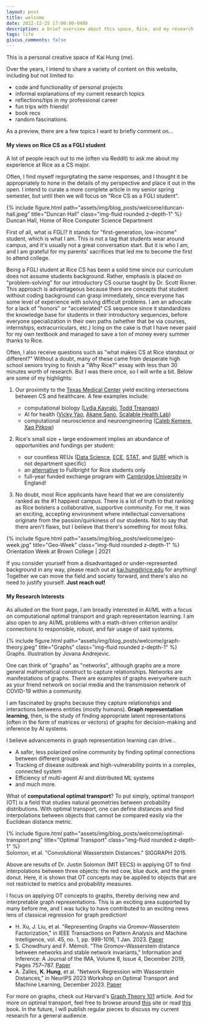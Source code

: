 ```yaml
---
layout: post
title: welcome
date: 2022-12-25 17:00:00-0400
description: a brief overview about this space, Rice, and my research
tags: life
giscus_comments: false
---
```


This is a personal creative space of Kai Hung (me).



Over the years, I intend to share a variety of content on this website, including but not limited to: 
* code and functionality of personal projects 
* informal explanations of my current research topics 
* reflections/tips in my professional career 
* fun trips with friends!
* book recs
* random fascinations. 

As a preview, there are a few topics I want to briefly comment on... 

#### **My views on Rice CS as a FGLI student**

A lot of people reach out to me (often via Reddit) to ask me about my experience at Rice as a CS major. 

Often, I find myself regurgitating the same responses, and I thought it be appropriately to hone in the details of my perspective and place it out in the open. I intend to curate a more complete article in my senior spring semester, but until then we will focus on "Rice CS as a FGLI student". 

<div class="row">
    <div class="col-sm mt-3 mt-md-0">
        {% include figure.html path="assets/img/blog_posts/welcome/duncan-hall.jpeg" title="Duncan Hall" class="img-fluid rounded z-depth-1" %}
    </div>
</div>
<div class="caption">
    Duncan Hall, Home of Rice Computer Science Department
</div>

First of all, what is FGLI? It stands for "first-generation, low-income" student, which is what I am. This is not a tag that students wear around campus, and it's usually not a great conversation start. But it is who I am, and I am grateful for my parents' sacrifices that led me to become the first to attend college. 

Being a FGLI student at Rice CS has been a solid time since our curriculum does not assume students background. Rather, emphasis is placed on "problem-solving" for our introductory CS course taught by Dr. Scott Rixner. This approach is advantageous because there are concepts that student without coding background can grasp immediately, since everyone has some level of experience with solving difficult problems. I am an advocate for a lack of "honors" or "accelerated" CS sequence since it standardizes the knowledge base for students in their introductory sequences, before everyone specialization in their own paths (whether that be via courses, internships, extracurriculars, etc.) Icing on the cake is that I have never paid for my own textbook and managed to save a ton of money every summer thanks to Rice.

Often, I also receive questions such as "what makes CS at Rice standout or different?" Without a doubt, many of these came from desperate high school seniors trying to finish a "Why Rice?" essay with less than 30 minutes worth of research. But I was there once, so I will write a bit. Below are some of my highlights: 

1. Our proximity to the [Texas Medical Center](https://www.tmc.edu/) yield exciting intersections between CS and healthcare. A few examples include: 
    * computational biology ([Lydia Kavraki](https://www.kavrakilab.org/), [Todd Treangan](https://www.treangenlab.com/))
    * AI for health ([Vicky Yao](https://www.cs.rice.edu/~vy/), [Akane Sano](https://compwell.rice.edu/), [Scalable Health Lab](http://sh.rice.edu/))
    * computational neuroscience and neuroengineering ([Caleb Kemere](http://rnel.rice.edu/), [Xaq Pitkow](https://xaqlab.com/))

2. Rice's small size + large endowment implies an abundance of opportunities and fundings per student:  
    * our countless REUs ([Data Science](https://csweb.rice.edu/academics/undergraduate-programs/opportunities/reu-data-science), [ECE](https://eceweb.rice.edu/academics/undergraduate-programs/research-experiences), [STAT](https://statistics.rice.edu/academics/undergraduate/research-experiences-undergraduates), and [SURF](https://ouri.rice.edu/research-programs/surf) which is not department specific)
    * an [alternative](https://graduate.rice.edu/academics/finance/wagoneraward) to Fullbright for Rice students only
    * full-year funded exchange program with [Cambridge University](https://abroadtd.rice.edu/index.cfm?FuseAction=Programs.ViewProgramAngular&id=37655) in England!

3. No doubt, most Rice applicants have heard that we are consistently ranked as the #1 happiest campus. There is a lot of truth to that ranking as Rice bolsters a collaborative, supportive community. For me, it was an exciting, accepting environment where intellectual conversations originate from the passion/quirkiness of our students. Not to say that there aren't flaws, but I believe that there's something for most folks. 

<div class="row">
    <div class="col-sm mt-3 mt-md-0">
        {% include figure.html path="assets/img/blog_posts/welcome/geo-week.jpg" title="Geo-Week" class="img-fluid rounded z-depth-1" %}
    </div>
</div>
<div class="caption">
    Orientation Week at Brown College | 2021
</div>

If you consider yourself from a disadvantaged or under-represented background in any way, please reach out at [kai.hung@rice.edu](mailto:kai.hung@rice.edu) for anything! Together we can move the field and society forward, and there's also no need to justify yourself. **Just reach out!** 

#### **My Research Interests**

As alluded on the front page, I am broadly interested in AI/ML with a focus on computational optimal transport and graph representation learning. I am also open to any AI/ML problems with a math-driven criterion and/or connections to responsible, robust, and fair usage of said systems.

<div class="row">
    <div class="col-sm mt-3 mt-md-0">
        {% include figure.html path="assets/img/blog_posts/welcome/graph-theory.jpeg" title="Graphs" class="img-fluid rounded z-depth-1" %}
    </div>
</div>
<div class="caption">
    Graphs. Illustration by Jovana Andrejevic. 
</div>

One can think of "graphs" as "networks", although graphs are a more general mathematical construct to capture relationships. Networks are manifestations of graphs. There are examples of graphs everywhere such as your friend network on social media and the transmission network of COVID-19 within a community. 

I am fascinated by graphs because they capture relationships and interactions betweens entities (mostly humans). **Graph representation learning**, then, is the study of finding appropriate latent representations (often in the form of matrices or vectors) of graphs for decision-making and inference by AI systems. 

I believe advancements in graph representation learning can drive... 
* A safer, less polarized online community by finding optimal connections between different groups
* Tracking of disease outbreak and high-vulnerability points in a complex, connected system
* Efficiency of multi-agent AI and distributed ML systems 
* and much more.

What of **computational optimal transport**? To put simply, optimal transport (OT) is a field that studies natural geometries between probability distributions. With optimal transport, one can define distances and find interpolations between objects that cannot be compared easily via the Euclidean distance metric. 

<div class="row">
    <div class="col-sm mt-3 mt-md-0">
        {% include figure.html path="assets/img/blog_posts/welcome/optimal-transport.png" title="Optimal Transport" class="img-fluid rounded z-depth-1" %}
    </div>
</div>
<div class="caption">
    Solomon, et al. "Convolutional Wasserstein Distances." SIGGRAPH 2015.
</div>

Above are results of Dr. Justin Solomon (MIT EECS) in applying OT to find interpolations between three objects: the red cow, blue duck, and the green donut. Here, it is shown that OT concepts may be applied to objects that are not restricted to metrics and probability measures. 

I focus on applying OT concepts to graphs, thereby deriving new and interpretable graph representations. This is an exciting area supported by many before me, and I was lucky to have contributed to an exciting news lens of classical regression for graph prediction! 

* H. Xu, J. Liu, et al. "Representing Graphs via Gromov-Wasserstein Factorization," in IEEE Transactions on Pattern Analysis and Machine Intelligence, vol. 45, no. 1, pp. 999-1016, 1 Jan. 2023. [Paper](https://ieeexplore.ieee.org/document/9720092) 
* S. Chowdhury and F. Mémoli. "The Gromov–Wasserstein distance between networks and stable network invariants," Information and Inference: A Journal of the IMA, Volume 8, Issue 4, December 2019, Pages 757–787. [Paper](https://academic.oup.com/imaiai/article/8/4/757/5627736) 
* A. Zalles, **K. Hung**, et al. "Network Regression with Wasserstein Distances," in NeurIPS 2023 Workshop on Optimal Transport and Machine Learning, December 2023. [Paper](https://neurips.cc/virtual/2023/74529)

For more on graphs, check out Harvard's [Graph Theory 101](https://sitn.hms.harvard.edu/flash/2021/graph-theory-101/) article. And for more on optimal transport, feel free to browse around [this](https://kantorovich.org/) site or read [this](https://optimaltransport.github.io/) book. In the future, I will publish regular pieces to discuss my current research for a general audience. 